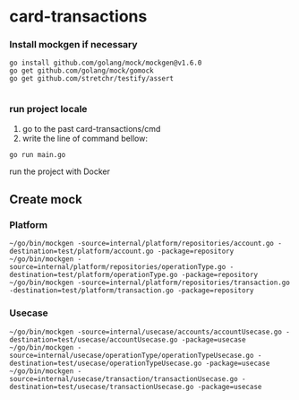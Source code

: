 # card-transactions

### Install mockgen if necessary
```
go install github.com/golang/mock/mockgen@v1.6.0
go get github.com/golang/mock/gomock
go get github.com/stretchr/testify/assert


```
### run project locale
1. go to the past card-transactions/cmd
2. write the line of command bellow:
```
go run main.go
```
 
run the project with Docker



## **Create mock**

### **Platform**
```
~/go/bin/mockgen -source=internal/platform/repositories/account.go -destination=test/platform/account.go -package=repository
~/go/bin/mockgen -source=internal/platform/repositories/operationType.go -destination=test/platform/operationType.go -package=repository
~/go/bin/mockgen -source=internal/platform/repositories/transaction.go -destination=test/platform/transaction.go -package=repository
```


### **Usecase**
```
~/go/bin/mockgen -source=internal/usecase/accounts/accountUsecase.go -destination=test/usecase/accountUsecase.go -package=usecase
~/go/bin/mockgen -source=internal/usecase/operationType/operationTypeUsecase.go -destination=test/usecase/operationTypeUsecase.go -package=usecase
~/go/bin/mockgen -source=internal/usecase/transaction/transactionUsecase.go -destination=test/usecase/transactionUsecase.go -package=usecase
```